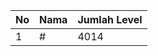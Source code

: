 | No | Nama            | Jumlah Level |
|----|-----------------|--------------|
| 1  | #    |    4014        |
